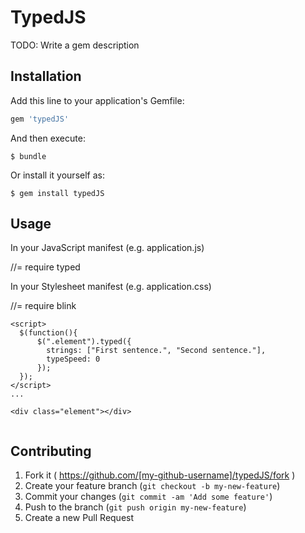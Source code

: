 # TypedJS

TODO: Write a gem description

## Installation

Add this line to your application's Gemfile:

```ruby
gem 'typedJS'
```

And then execute:

    $ bundle

Or install it yourself as:

    $ gem install typedJS

## Usage

In your JavaScript manifest (e.g. application.js)

//= require typed


In your Stylesheet manifest (e.g. application.css)

//= require blink
```
<script>
  $(function(){
      $(".element").typed({
        strings: ["First sentence.", "Second sentence."],
        typeSpeed: 0
      });
  });
</script>
...

<div class="element"></div>


```

## Contributing

1. Fork it ( https://github.com/[my-github-username]/typedJS/fork )
2. Create your feature branch (`git checkout -b my-new-feature`)
3. Commit your changes (`git commit -am 'Add some feature'`)
4. Push to the branch (`git push origin my-new-feature`)
5. Create a new Pull Request

